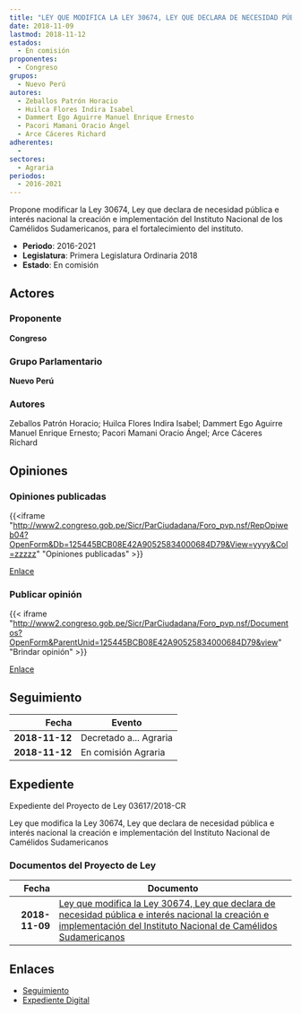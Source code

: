 ```yaml
---
title: "LEY QUE MODIFICA LA LEY 30674, LEY QUE DECLARA DE NECESIDAD PÚBLICA E INTERÉS NACIONAL LA CREACIÓN E IMPLEMENTACIÓN DEL INSTITUTO NACIONAL DE CAMÉLIDOS SUDAMERICANOS"
date: 2018-11-09
lastmod: 2018-11-12
estados: 
  - En comisión
proponentes: 
  - Congreso
grupos: 
  - Nuevo Perú
autores: 
  - Zeballos Patrón Horacio
  - Huilca Flores Indira Isabel
  - Dammert Ego Aguirre Manuel Enrique Ernesto
  - Pacori Mamani Oracio Ángel
  - Arce Cáceres Richard
adherentes: 
  - 
sectores: 
  - Agraria
periodos: 
  - 2016-2021
---
```


Propone modificar la Ley 30674, Ley que declara de necesidad pública e interés nacional la creación e implementación del Instituto Nacional de los Camélidos Sudamericanos, para el fortalecimiento del instituto.

- **Periodo**: 2016-2021
- **Legislatura**: Primera Legislatura Ordinaria 2018
- **Estado**: En comisión

## Actores

### Proponente

**Congreso**

### Grupo Parlamentario

**Nuevo Perú**

### Autores

Zeballos Patrón Horacio; Huilca Flores Indira Isabel; Dammert Ego Aguirre Manuel Enrique Ernesto; Pacori Mamani Oracio Ángel; Arce Cáceres Richard


## Opiniones

### Opiniones publicadas

{{<iframe "http://www2.congreso.gob.pe/Sicr/ParCiudadana/Foro_pvp.nsf/RepOpiweb04?OpenForm&Db=125445BCB08E42A90525834000684D79&View=yyyy&Col=zzzzz" "Opiniones publicadas" >}}

[Enlace](http://www2.congreso.gob.pe/Sicr/ParCiudadana/Foro_pvp.nsf/RepOpiweb04?OpenForm&Db=125445BCB08E42A90525834000684D79&View=yyyy&Col=zzzzz)
### Publicar opinión

{{< iframe "http://www2.congreso.gob.pe/Sicr/ParCiudadana/Foro_pvp.nsf/Documentos?OpenForm&ParentUnid=125445BCB08E42A90525834000684D79&view" "Brindar opinión" >}}

[Enlace](http://www2.congreso.gob.pe/Sicr/ParCiudadana/Foro_pvp.nsf/Documentos?OpenForm&ParentUnid=125445BCB08E42A90525834000684D79&view)

## Seguimiento

| Fecha | Evento |
|------:|--------|
| **2018-11-12** | Decretado a... Agraria|
| **2018-11-12** | En comisión Agraria|


## Expediente

Expediente del Proyecto de Ley 03617/2018-CR

Ley que modifica la Ley 30674, Ley que declara de necesidad pública e interés nacional la creación e implementación del Instituto Nacional de Camélidos Sudamericanos


### Documentos del Proyecto de Ley

| Fecha | Documento |
|------:|--------|
| **2018-11-09** | [Ley que modifica la Ley 30674, Ley que declara de necesidad pública e interés nacional la creación e implementación del Instituto Nacional de Camélidos Sudamericanos](http://www.leyes.congreso.gob.pe/Documentos/2016_2021/Proyectos_de_Ley_y_de_Resoluciones_Legislativas/PL0361720181109.pdf) |

## Enlaces 

- [Seguimiento](http://www2.congreso.gob.pe/Sicr/TraDocEstProc/CLProLey2016.nsf/f7fff46988ca05b1052578e100829cc7/648f201db60181bf052583400064c0e3?OpenDocument)
- [Expediente Digital](http://www2.congreso.gob.pe/Sicr/TraDocEstProc/CLProLey2016.nsf/f7fff46988ca05b1052578e100829cc7/648f201db60181bf052583400064c0e3?OpenDocument&Click=05257FB7005EB655.eb71d0cf91d8294e05256cdf006b5706/$Body/0.1C6C)
